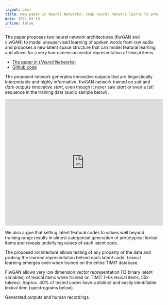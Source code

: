 ```yaml
---
layout: post
title: New paper in Neural Networks: deep neural network learns to produce new words
date: 2021-04-18
inline: false
---
```


The paper proposes two neural network architectures (fiwGAN and ciwGAN)  to model unsupervised learning of spoken words from raw audio and proposes a new latent space structure that can model featural learning and allows for a very low-dimension vector representation of lexical items.

* [The paper in (*Neural Networks*)](https://www.sciencedirect.com/science/article/pii/S0893608021001052)
* [Github code](https://github.com/gbegus/fiwGAN-ciwGAN)

The proposed network generates innovative outputs that are linguistically interpretable and highly informative. fiwGAN network trained on *suit* and *dark* outputs innovative *start*, even though it never saw *start* or even a [st] sequence in the training data (audio sample below).

<iframe width="520" height="415" src="https://youtube.com/embed/ifxjgmyuRXw" frameborder="0" allowfullscreen></iframe>

We also argue that setting latent featural codes to values well beyond training range results in almost categorical generation of prototypical lexical items and reveals underlying values of each latent code.

The proposed architecture allows testing of any property of the data and probing the learned representation behind each latent code. Lexical learning emerges even when trained on the entire TIMIT database.

FiwGAN allows very low dimension vector representation (13 binary latent variables) of lexical items when trained on TIMIT (~6k lexical items, 55k tokens). Approx. 40% of tested codes have a distinct and easily identifiable lexical item (spectrograms below).

<div class="row">
    <div class="col-sm mt-3 mt-md-0">
        <img class="img-fluid rounded z-depth-1" src="{{ '/assets/img/timit.png' | relative_url }}" alt="" title="example image"/>
    </div>
</div>
<div class="caption">
    Generated outputs and human recordings. 
</div>
